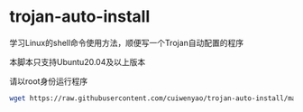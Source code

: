 # trojan-auto-install
学习Linux的shell命令使用方法，顺便写一个Trojan自动配置的程序

本脚本只支持Ubuntu20.04及以上版本

请以root身份运行程序

```bash
wget https://raw.githubusercontent.com/cuiwenyao/trojan-auto-install/master/trojan-install.sh && chmod +x trojan-install.sh && ./trojan-install.sh
```
